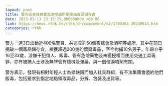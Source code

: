 ```yaml
---
layout: post
title: 警方巡查夜總會及酒吧處所期間搗毒品儲存倉
date: 2023-05-13 23:15:25.000000000 +08:00
link: https://news.rthk.hk/rthk/ch/component/k2/1700463-20230513.htm
categories: rthk
---
```


警方一連3日出動近400名警員，共巡查約50個夜總會及酒吧等處所，其中在前日搗破一個毒品儲存倉，檢獲超過200克的懷疑毒品，至今拘捕10名男子，年齡介乎16至33歲，涉嫌干犯傷人、販毒、管有危險藥物及未獲授權而使用交通工具等罪，亦有被捕人士涉及無牌管有槍械及彈藥，與一個催淚噴劑有關。

警方表示，發現有相對年輕人士為揾快錢而加入社交群組，有不法集團會邀約他們販毒，包括要求到指定地點領取毒品，分拆、包裝及出貨等。
